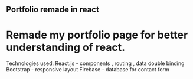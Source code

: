 ## Portfolio remade in react

# Remade my portfolio page for better understanding of react.

Technologies used: 
React.js - components , routing , data double binding 
Bootstrap - responsive layout
Firebase - database for contact form
